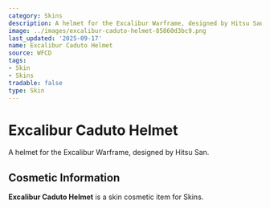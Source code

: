 ```yaml
---
category: Skins
description: A helmet for the Excalibur Warframe, designed by Hitsu San.
image: ../images/excalibur-caduto-helmet-85860d3bc9.png
last_updated: '2025-09-17'
name: Excalibur Caduto Helmet
source: WFCD
tags:
- Skin
- Skins
tradable: false
type: Skin
---
```


# Excalibur Caduto Helmet

A helmet for the Excalibur Warframe, designed by Hitsu San.

## Cosmetic Information

**Excalibur Caduto Helmet** is a skin cosmetic item for Skins.


